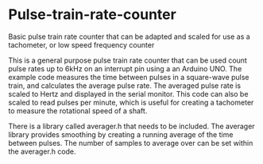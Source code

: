 # Pulse-train-rate-counter
Basic pulse train rate counter that can be adapted and scaled for use as a tachometer, or low speed frequency counter

This is a general purpose pulse train rate counter that can be used count pulse rates up to 6kHz on an interrupt pin using a an Arduino UNO. The example code measures the time between pulses in a square-wave pulse train, and calculates the average pulse rate. The averaged pulse rate is scaled to Hertz and displayed in the serial monitor.  This code can also be scaled to read pulses per minute, which is useful for creating a tachometer to measure the rotational speed of a shaft.

There is a library called averager.h that needs to be included.  The averager library provides smoothing by creating a running average of the time between pulses.  The number of samples to average over can be set within the averager.h code.

